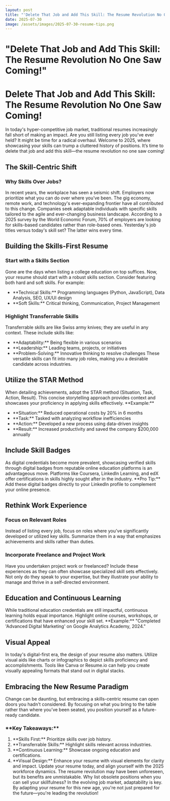 ```yaml
---
layout: post
title: "'Delete That Job and Add This Skill: The Resume Revolution No One Saw Coming!'"
date: 2025-07-30
image: /assets/images/2025-07-30-resume-tips.png
---
```


# "Delete That Job and Add This Skill: The Resume Revolution No One Saw Coming!"

# Delete That Job and Add This Skill: The Resume Revolution No One Saw Coming!
In today's hyper-competitive job market, traditional resumes increasingly fall short of making an impact. Are you still listing every job you've ever held? It might be time for a radical overhaul. Welcome to 2025, where showcasing your skills can trump a cluttered history of positions. It’s time to delete that job and add this skill—the resume revolution no one saw coming!
## The Skill-Centric Shift
### Why Skills Over Jobs?
In recent years, the workplace has seen a seismic shift. Employers now prioritize what you can do over where you’ve been. The gig economy, remote work, and technology's ever-expanding frontier have all contributed to this change. Companies seek adaptable individuals with specific skills tailored to the agile and ever-changing business landscape.
According to a 2025 survey by the World Economic Forum, 70% of employers are looking for skills-based candidates rather than role-based ones. Yesterday's job titles versus today's skill set? The latter wins every time.
## Building the Skills-First Resume
### Start with a Skills Section
Gone are the days when listing a college education on top suffices. Now, your resume should start with a robust skills section. Consider featuring both hard and soft skills. For example:
- \*\*Technical Skills:\*\* Programming languages (Python, JavaScript), Data Analysis, SEO, UX/UI design
- \*\*Soft Skills:\*\* Critical thinking, Communication, Project Management
### Highlight Transferrable Skills
Transferrable skills are like Swiss army knives; they are useful in any context. These include skills like:
- \*\*Adaptability:\*\* Being flexible in various scenarios
- \*\*Leadership:\*\* Leading teams, projects, or initiatives
- \*\*Problem-Solving:\*\* Innovative thinking to resolve challenges
These versatile skills can fit into many job roles, making you a desirable candidate across industries.
## Utilize the STAR Method
When detailing achievements, adopt the STAR method (Situation, Task, Action, Result). This concise storytelling approach provides context and showcases your proficiency in applying skills effectively.
\*\*Example:\*\*
- \*\*Situation:\*\* Reduced operational costs by 20% in 6 months
- \*\*Task:\*\* Tasked with analyzing workflow inefficiencies
- \*\*Action:\*\* Developed a new process using data-driven insights
- \*\*Result:\*\* Increased productivity and saved the company $200,000 annually
## Include Skill Badges
As digital credentials become more prevalent, showcasing verified skills through digital badges from reputable online education platforms is an advantageous move. Platforms like Coursera, LinkedIn Learning, and edX offer certifications in skills highly sought after in the industry.
\*\*Pro Tip:\*\* Add these digital badges directly to your LinkedIn profile to complement your online presence.
## Rethink Work Experience
### Focus on Relevant Roles
Instead of listing every job, focus on roles where you’ve significantly developed or utilized key skills. Summarize them in a way that emphasizes achievements and skills rather than duties.
### Incorporate Freelance and Project Work
Have you undertaken project work or freelanced? Include these experiences as they can often showcase specialized skill sets effectively. Not only do they speak to your expertise, but they illustrate your ability to manage and thrive in a self-directed environment.
## Education and Continuous Learning
While traditional education credentials are still impactful, continuous learning holds equal importance. Highlight online courses, workshops, or certifications that have enhanced your skill set.
\*\*Example:\*\* "Completed 'Advanced Digital Marketing' on Google Analytics Academy, 2024."
## Visual Appeal
In today's digital-first era, the design of your resume also matters. Utilize visual aids like charts or infographics to depict skills proficiency and accomplishments. Tools like Canva or Resume.io can help you create visually appealing formats that stand out in digital stacks.
## Embracing the New Resume Paradigm
Change can be daunting, but embracing a skills-centric resume can open doors you hadn't considered. By focusing on what you bring to the table rather than where you’ve been seated, you position yourself as a future-ready candidate.
### \*\*Key Takeaways:\*\*
1. \*\*Skills First:\*\* Prioritize skills over job history.
2. \*\*Transferrable Skills:\*\* Highlight skills relevant across industries.
3. \*\*Continuous Learning:\*\* Showcase ongoing education and certifications.
4. \*\*Visual Design:\*\* Enhance your resume with visual elements for clarity and impact.
Update your resume today, and align yourself with the 2025 workforce dynamics. The resume revolution may have been unforeseen, but its benefits are unmistakable. Why list obsolete positions when you can sell your skillfulness?
In the evolving job market, adaptability is key. By adapting your resume for this new age, you're not just prepared for the future—you're leading the revolution!
